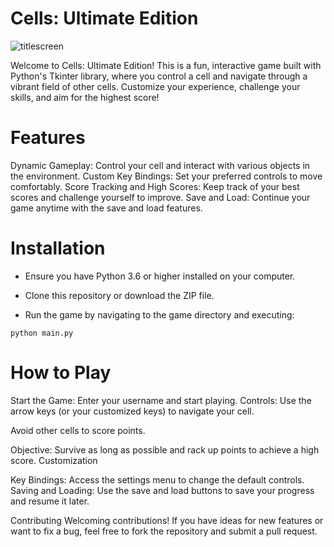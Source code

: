 # Cells: Ultimate Edition
![titlescreen](https://github.com/user-attachments/assets/5491ab95-237e-4276-9fbe-f5fadf8bb269)


Welcome to Cells: Ultimate Edition! This is a fun, interactive game built with Python's Tkinter library, where you control a cell and navigate through a vibrant field of other cells. Customize your experience, challenge your skills, and aim for the highest score!

# Features
Dynamic Gameplay: Control your cell and interact with various objects in the environment.
Custom Key Bindings: Set your preferred controls to move comfortably.
Score Tracking and High Scores: Keep track of your best scores and challenge yourself to improve.
Save and Load: Continue your game anytime with the save and load features.

# Installation
- Ensure you have Python 3.6 or higher installed on your computer.

- Clone this repository or download the ZIP file.

- Run the game by navigating to the game directory and executing:

```python main.py```

# How to Play
Start the Game: Enter your username and start playing.
Controls:
Use the arrow keys (or your customized keys) to navigate your cell.

Avoid other cells to score points.

Objective: Survive as long as possible and rack up points to achieve a high score.
Customization

Key Bindings: Access the settings menu to change the default controls.
Saving and Loading: Use the save and load buttons to save your progress and resume it later.


Contributing
Welcoming contributions! If you have ideas for new features or want to fix a bug, feel free to fork the repository and submit a pull request.

